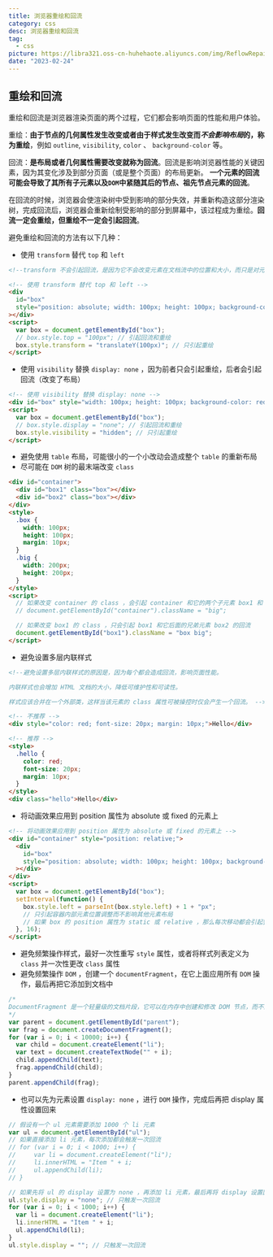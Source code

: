 ```yaml
---
title: 浏览器重绘和回流
category: css
desc: 浏览器重绘和回流
tag:
  - css
picture: https://libra321.oss-cn-huhehaote.aliyuncs.com/img/ReflowRepaint.png
date: "2023-02-24"
---
```


## 重绘和回流

重绘和回流是浏览器渲染页面的两个过程，它们都会影响页面的性能和用户体验。

重绘：**由于节点的几何属性发生改变或者由于样式发生改变而*不会影响布局*的，称为重绘**，例如 `outline`, `visibility`, `color` 、 `background-color` 等。

回流：**是布局或者几何属性需要改变就称为回流**。回流是影响浏览器性能的关键因素，因为其变化涉及到部分页面（或是整个页面）的布局更新。 **一个元素的回流可能会导致了其所有子元素以及`DOM`中紧随其后的节点、祖先节点元素的回流**。

在回流的时候，浏览器会使渲染树中受到影响的部分失效，并重新构造这部分渲染树，完成回流后，浏览器会重新绘制受影响的部分到屏幕中，该过程成为重绘。**回流一定会重绘，但重绘不一定会引起回流**。

避免重绘和回流的方法有以下几种：

- 使用 `transform` 替代 `top` 和 `left`

```html
<!--transform 不会引起回流，是因为它不会改变元素在文档流中的位置和大小，而只是对元素的视觉效果进行变换。浏览器会将 transform 应用到元素的位图上，并利用 GPU 的硬件加速来绘制变换后的位图3。这样就避免了重新计算布局和绘制像素，提高了性能。-->

<!-- 使用 transform 替代 top 和 left -->
<div
  id="box"
  style="position: absolute; width: 100px; height: 100px; background-color: red;"
></div>
<script>
  var box = document.getElementById("box");
  // box.style.top = "100px"; // 引起回流和重绘
  box.style.transform = "translateY(100px)"; // 只引起重绘
</script>
```

- 使用 `visibility` 替换 `display: none` ，因为前者只会引起重绘，后者会引起回流（改变了布局）

```html
<!-- 使用 visibility 替换 display: none -->
<div id="box" style="width: 100px; height: 100px; background-color: red;"></div>
<script>
  var box = document.getElementById("box");
  // box.style.display = "none"; // 引起回流和重绘
  box.style.visibility = "hidden"; // 只引起重绘
</script>
```

- 避免使用 `table` 布局，可能很小的一个小改动会造成整个 `table` 的重新布局
- 尽可能在 `DOM` 树的最末端改变 `class`

```html
<div id="container">
  <div id="box1" class="box"></div>
  <div id="box2" class="box"></div>
</div>
<style>
  .box {
    width: 100px;
    height: 100px;
    margin: 10px;
  }
  .big {
    width: 200px;
    height: 200px;
  }
</style>
<script>
  // 如果改变 container 的 class ，会引起 container 和它的两个子元素 box1 和 box2 的回流
  // document.getElementById("container").className = "big";

  // 如果改变 box1 的 class ，只会引起 box1 和它后面的兄弟元素 box2 的回流
  document.getElementById("box1").className = "box big";
</script>
```

- 避免设置多层内联样式

```html
<!--避免设置多层内联样式的原因是，因为每个都会造成回流，影响页面性能。

内联样式也会增加 HTML 文档的大小，降低可维护性和可读性。

样式应该合并在一个外部类，这样当该元素的 class 属性可被操控时仅会产生一个回流。 -->

<!-- 不推荐 -->
<div style="color: red; font-size: 20px; margin: 10px;">Hello</div>

<!-- 推荐 -->
<style>
  .hello {
    color: red;
    font-size: 20px;
    margin: 10px;
  }
</style>
<div class="hello">Hello</div>
```

- 将动画效果应用到 position 属性为 absolute 或 fixed 的元素上

```html
<!-- 将动画效果应用到 position 属性为 absolute 或 fixed 的元素上 -->
<div id="container" style="position: relative;">
  <div
    id="box"
    style="position: absolute; width: 100px; height: 100px; background-color: red; left: 0;"
  ></div>
</div>
<script>
  var box = document.getElementById("box");
  setInterval(function() {
    box.style.left = parseInt(box.style.left) + 1 + "px";
    // 只引起容器内部元素位置调整而不影响其他元素布局
    // 如果 box 的 position 属性为 static 或 relative ，那么每次移动都会引起整个页面的回流和重绘
  }, 16);
</script>
```

- 避免频繁操作样式，最好一次性重写 `style` 属性，或者将样式列表定义为 `class` 并一次性更改 `class` 属性
- 避免频繁操作 `DOM` ，创建一个 `documentFragment`，在它上面应用所有 `DOM` 操作，最后再把它添加到文档中

```js
/*
DocumentFragment 是一个轻量级的文档片段，它可以在内存中创建和修改 DOM 节点，而不影响真实的文档4。所以，当我们需要频繁地添加或删除 DOM 节点时，可以先创建一个 DocumentFragment 对象，在它上面进行所有的操作，然后再一次性地把它添加到文档中。这样就可以避免多次触发回流和重绘，提高性能。
*/
var parent = document.getElementById("parent");
var frag = document.createDocumentFragment();
for (var i = 0; i < 10000; i++) {
  var child = document.createElement("li");
  var text = document.createTextNode("" + i);
  child.appendChild(text);
  frag.appendChild(child);
}
parent.appendChild(frag);
```

- 也可以先为元素设置 `display: none` ，进行 `DOM` 操作，完成后再把 display 属性设置回来

```js
// 假设有一个 ul 元素需要添加 1000 个 li 元素
var ul = document.getElementById("ul");
// 如果直接添加 li 元素，每次添加都会触发一次回流
// for (var i = 0; i < 1000; i++) {
//     var li = document.createElement("li");
//     li.innerHTML = "Item " + i;
//     ul.appendChild(li);
// }

// 如果先将 ul 的 display 设置为 none ，再添加 li 元素，最后再将 display 设置回来
ul.style.display = "none"; // 只触发一次回流
for (var i = 0; i < 1000; i++) {
  var li = document.createElement("li");
  li.innerHTML = "Item " + i;
  ul.appendChild(li);
}
ul.style.display = ""; // 只触发一次回流
```
